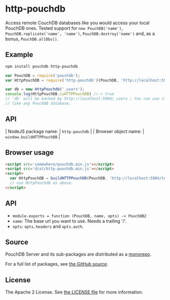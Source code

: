 http-pouchdb
============

Access remote CouchDB databases like you would access your local PouchDB
ones. Tested support for ``new PouchDB('name')``,
``PouchDB.replicate('name', 'name')``, ``PouchDB.destroy('name')`` and,
as a bonus, ``PouchDB.allDbs()``.

Example
-------

```bash
npm install pouchdb http-pouchdb
```

```javascript
var PouchDB = require('pouchdb');
var HttpPouchDB = require('http-pouchdb')(PouchDB, 'http://localhost:5984');

var db = new HttpPouchdb('_users');
console.log(HttpPouchDB.isHTTPPouchDB) //-> true
// 'db' will be backed by http://localhost:5984/_users ; You can use it
// like any PouchDB database.
```

API
---

| NodeJS package name: | `http-pouchdb`       |
| Browser object name: | `window.buildHTTPPouchDB` |

Browser usage
-------------

```html
<script src='somewhere/pouchdb.min.js'></script>
<script src='dist/http-pouchdb.min.js'></script>
<script>
  var HttpPouchDB = buildHTTPPouchDB(PouchDB, 'http://localhost:5984/test');
  // use HttpPouchdb as above.
</script>
```

API
---

- ``module.exports = function (PouchDB, name, opts) -> PouchDB2``
- ``name``: The base url you want to use. Needs a trailing '/'.
- ``opts``: ``opts.headers`` and ``opts.auth``.

Source
------

PouchDB Server and its sub-packages are distributed as a [monorepo](https://github.com/babel/babel/blob/master/doc/design/monorepo.md).

For a full list of packages, see [the GitHub source](https://github.com/pouchdb/pouchdb-server/tree/master/packages/node_modules).

License
-------

The Apache 2 License. See [the LICENSE file](https://github.com/pouchdb/pouchdb-server/blob/master/LICENSE) for more information.
